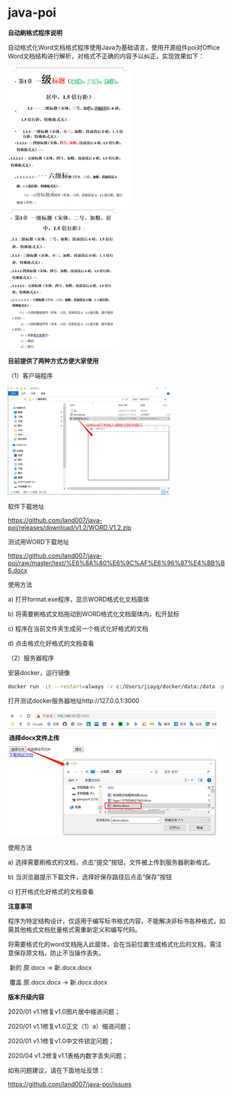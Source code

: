 # java-poi

**自动刷格式程序说明**

自动格式化Word文档格式程序使用Java为基础语言，使用开源组件poi对Office Word文档结构进行解析，对格式不正确的内容予以纠正，实现效果如下：

 ![img](image/微信图片_20200410124809.png)![img](image/微信图片_20200410124814.png)

**目前提供了两种方式方便大家使用**

（1）客户端程序

![img](image/微信图片_20200410124819.png)

软件下载地址

https://github.com/land007/java-poi/releases/download/v1.2/WORD.V1.2.zip

测试用WORD下载地址

https://github.com/land007/java-poi/raw/master/test/%E6%8A%80%E6%9C%AF%E6%96%87%E4%BB%B6.docx

使用方法

a)    打开format.exe程序，显示WORD格式化文档窗体

b)    将需要刷格式文档拖动到WORD格式化文档窗体内，松开鼠标

c)    程序在当前文件夹生成另一个格式化好格式的文档

d)    点击格式化好格式的文档查看

（2）服务器程序

安装docker，运行镜像

```bash
docker run -it --restart=always -v c:/Users/jiayq/docker/data:/data -p 20022:22 -p 3000:3000 --log-opt max-size=1m --log-opt max-file=1 --name poi land007/java-poi:latest
```

打开测试docker服务器地址http://127.0.0.1:3000

![img](image/微信图片_20200410124825.png)

使用方法

a)    选择需要刷格式的文档，点击“提交”按钮，文件被上传到服务器刷新格式。

b)    当浏览器提示下载文件，选择好保存路径后点击“保存”按钮

c)    打开格式化好格式的文档查看

**注意事项**

   程序为特定结构设计，仅适用于编写标书格式内容，不能解决非标书各种格式，如需其他格式文档批量格式需重新定义和编写代码。

   将需要格式化的word文档拖入此窗体，会在当前位置生成格式化后的文档，需注意保存原文档，防止不当操作丢失。

​           新的    原.docx -> 新.docx.docx

​           覆盖    原.docx.docx -> 新.docx.docx

**版本升级内容**

  2020/01 v1.1修复v1.0图片居中缩进问题；

  2020/01 v1.1修复v1.0正文（1）a）缩进问题；

  2020/01 v1.1修复v1.0中文件锁定问题；

  2020/04 v1.2修复v1.1表格内数字丢失问题；



 如有问题建议，请在下面地址反馈：

   https://github.com/land007/java-poi/issues

